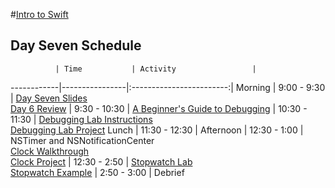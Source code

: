 #[Intro to Swift](https://github.com/upperlinecode/intro-to-swift)
## Day Seven Schedule
 	          |	Time           | Activity                 |
------------|----------------|:------------------------:|
 Morning	   |  9:00 - 9:30   | [Day Seven Slides]() <br> [Day 6 Review]()
        	   |  9:30 - 10:30  | [A Beginner's Guide to Debugging]()
            |  10:30 - 11:30 | [Debugging Lab Instructions]() <br> [Debugging Lab Project]()
 Lunch      |  11:30 - 12:30 | 
 Afternoon  |  12:30 - 1:00  | NSTimer and NSNotificationCenter <br> [Clock Walkthrough]() <br> [Clock Project]()
            |  12:30 - 2:50  | [Stopwatch Lab]() <br> [Stopwatch Example]()
       	    |  2:50 - 3:00   | Debrief
